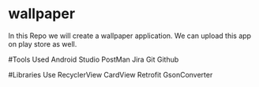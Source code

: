 # wallpaper
In this Repo we will create a wallpaper application.
We can upload this app on play store as well.

#Tools Used
Android Studio
PostMan
Jira
Git
Github

#Libraries Use
RecyclerView
CardView
Retrofit
GsonConverter

